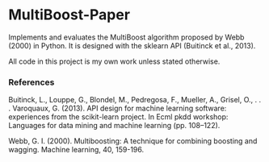 # MultiBoost-Paper
Implements and evaluates the MultiBoost algorithm proposed by Webb (2000) in Python. It is designed with the sklearn API (Buitinck et al., 2013).

All code in this project is my own work unless stated otherwise.

### References
Buitinck, L., Louppe, G., Blondel, M., Pedregosa, F., Mueller, A., Grisel, O., . . . Varoquaux, G. (2013). API design for machine learning software: experiences from the scikit-learn project. In Ecml pkdd workshop: Languages for data mining and machine learning (pp. 108–122).

Webb, G. I. (2000). Multiboosting: A technique for combining boosting and wagging. Machine learning, 40, 159-196.
